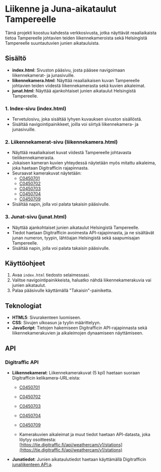 # Liikenne ja Juna-aikataulut Tampereelle

Tämä projekti koostuu kahdesta verkkosivusta, jotka näyttävät reaaliaikaista tietoa Tampereelle johtavien teiden liikennekameroista sekä Helsingistä Tampereelle suuntautuvien junien aikatauluista.

## Sisältö

- **index.html**: Sivuston pääsivu, josta pääsee navigoimaan liikennekamerat- ja junasivuille.
- **liikennekamera.html**: Näyttää reaaliaikaisen kuvan Tampereelle johtavien teiden viidestä liikennekamerasta sekä kuvien aikaleimat.
- **junat.html**: Näyttää ajankohtaiset junien aikataulut Helsingistä Tampereelle.

### 1. **Index-sivu (index.html)**
   - Tervetulosivu, joka sisältää lyhyen kuvauksen sivuston sisällöstä.
   - Sisältää navigointipainikkeet, joilla voi siirtyä liikennekamera- ja junasivuille.

### 2. **Liikennekamerat-sivu (liikennekamera.html)**
   - Näyttää reaaliaikaiset kuvat viidestä Tampereelle johtavasta tieliikennekamerasta.
   - Jokaisen kameran kuvien yhteydessä näytetään myös mitattu aikaleima, joka haetaan Digitrafficin rajapinnasta.
   - Seuraavat kamerakuvat näytetään:
     - [C0450701](https://weathercam.digitraffic.fi/C0450701.jpg)
     - [C0450702](https://weathercam.digitraffic.fi/C0450702.jpg)
     - [C0450703](https://weathercam.digitraffic.fi/C0450703.jpg)
     - [C0450704](https://weathercam.digitraffic.fi/C0450704.jpg)
     - [C0450709](https://weathercam.digitraffic.fi/C0450709.jpg)
   - Sisältää napin, jolla voi palata takaisin pääsivulle.

### 3. **Junat-sivu (junat.html)**
   - Näyttää ajankohtaiset junien aikataulut Helsingistä Tampereelle.
   - Tiedot haetaan Digitrafficin avoimesta API-rajapinnasta, ja ne sisältävät junan numeron, tyypin, lähtöajan Helsingistä sekä saapumisajan Tampereelle.
   - Sisältää napin, jolla voi palata takaisin pääsivulle.

## Käyttöohjeet

1. Avaa `index.html` tiedosto selaimessasi.
2. Valitse navigointipainikkeista, haluatko nähdä liikennekamerakuvia vai junien aikataulut.
3. Palaa pääsivulle käyttämällä "Takaisin"-painiketta.

## Teknologiat

- **HTML5**: Sivurakenteen luomiseen.
- **CSS**: Sivujen ulkoasun ja tyylin määrittelyyn.
- **JavaScript**: Tietojen hakemiseen Digitrafficin API-rajapinnasta sekä liikennekamerakuvien ja aikaleimojen dynaamiseen näyttämiseen.

## API

### Digitraffic API

- **Liikennekamerat**: Liikennekamerakuvat (5 kpl) haetaan suoraan Digitrafficin kelikamera-URL:eista:
  - [C0450701](https://weathercam.digitraffic.fi/C0450701.jpg)
  - [C0450702](https://weathercam.digitraffic.fi/C0450702.jpg)
  - [C0450703](https://weathercam.digitraffic.fi/C0450703.jpg)
  - [C0450704](https://weathercam.digitraffic.fi/C0450704.jpg)
  - [C0450709](https://weathercam.digitraffic.fi/C0450709.jpg)
  
  - Kamerakuvien aikaleimat ja muut tiedot haetaan API-datasta, joka löytyy osoitteesta:
    [https://tie.digitraffic.fi/api/weathercam/v1/stations](https://tie.digitraffic.fi/api/weathercam/v1/stations)
  
- **Junatiedot**: Junien aikataulutiedot haetaan käyttämällä Digitrafficin [junaliikenteen API:a](https://rata.digitraffic.fi/api/v1/live-trains/station/HKI?departing_trains=100&include_nonstopping=false).
